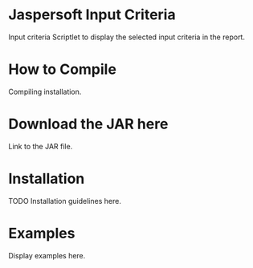 # Jaspersoft Input Criteria

Input criteria Scriptlet to display the selected input criteria in the report.

# How to Compile

Compiling installation.

# Download the JAR here

Link to the JAR file.

# Installation

TODO Installation guidelines here.

# Examples

Display examples here.

